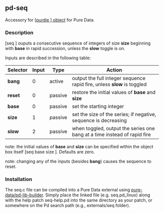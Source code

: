 ## pd-seq
Accessory for [[purdie ] object](https://github.com/metamystical/pd-purdie) for Pure Data.

### Description

[seq ] ouputs a consecutive sequence of integers of size **size** beginning with **base** in rapid succession, unless the **slow** toggle is on. 

Inputs are described in the following table:

| Selector     | Input   | Type     | Action                                                                  |
|--------------|---------|----------|-------------------------------------------------------------------------|
| **bang**     | 0       | active   | output the full integer sequence rapid fire, unless **slow** is toggled |
| **reset**    | 0       | passive  | restore the initial values of **base** and **size** |
| **base**     | 0       | passive  | set the starting integer |
| **size**     | 1       | passive  | set the size of the series; if negative, sequence is decreasing |
| **slow**     | 2       | passive  | when toggled, output the series one bang at a time instead of rapid fire |

note: the initial values of **base** and **size** can be specified within the object box itself [seq base size ]. Defaults are zero.

note: changing any of the inputs (besides **bang**) causes the sequence to reset.

### Installation

The seq.c file can be compiled into a Pure Data external using [pure-data/pd-lib-builder](https://github.com/pure-data/pd-lib-builder). Simply place the linked file (e.g. seq.pd_linux) along with the help patch seq-help.pd into the same directory as your patch, or somewhere on the Pd search path (e.g., externals/seq folder).
